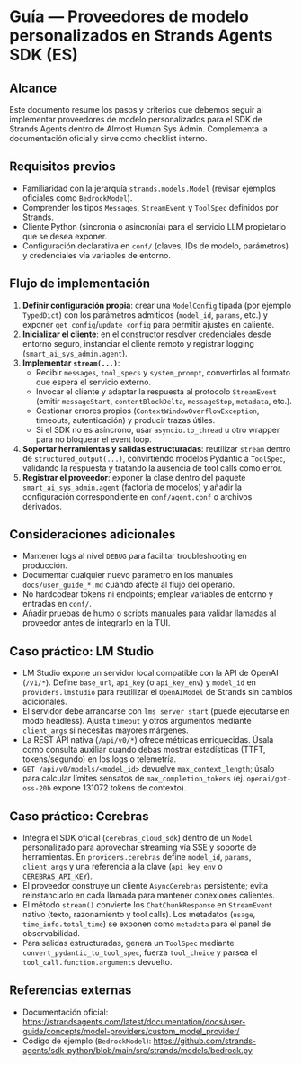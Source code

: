 # Guía — Proveedores de modelo personalizados en Strands Agents SDK (ES)

## Alcance
Este documento resume los pasos y criterios que debemos seguir al implementar proveedores de modelo personalizados para el SDK de Strands Agents dentro de Almost Human Sys Admin. Complementa la documentación oficial y sirve como checklist interno.

## Requisitos previos
- Familiaridad con la jerarquía `strands.models.Model` (revisar ejemplos oficiales como `BedrockModel`).
- Comprender los tipos `Messages`, `StreamEvent` y `ToolSpec` definidos por Strands.
- Cliente Python (sincronía o asincronía) para el servicio LLM propietario que se desea exponer.
- Configuración declarativa en `conf/` (claves, IDs de modelo, parámetros) y credenciales vía variables de entorno.

## Flujo de implementación
1. **Definir configuración propia**: crear una `ModelConfig` tipada (por ejemplo `TypedDict`) con los parámetros admitidos (`model_id`, `params`, etc.) y exponer `get_config`/`update_config` para permitir ajustes en caliente.
2. **Inicializar el cliente**: en el constructor resolver credenciales desde entorno seguro, instanciar el cliente remoto y registrar logging (`smart_ai_sys_admin.agent`).
3. **Implementar `stream(...)`**:
   - Recibir `messages`, `tool_specs` y `system_prompt`, convertirlos al formato que espera el servicio externo.
   - Invocar el cliente y adaptar la respuesta al protocolo `StreamEvent` (emitir `messageStart`, `contentBlockDelta`, `messageStop`, `metadata`, etc.).
   - Gestionar errores propios (`ContextWindowOverflowException`, timeouts, autenticación) y producir trazas útiles.
   - Si el SDK no es asíncrono, usar `asyncio.to_thread` u otro wrapper para no bloquear el event loop.
4. **Soportar herramientas y salidas estructuradas**: reutilizar `stream` dentro de `structured_output(...)`, convirtiendo modelos Pydantic a `ToolSpec`, validando la respuesta y tratando la ausencia de tool calls como error.
5. **Registrar el proveedor**: exponer la clase dentro del paquete `smart_ai_sys_admin.agent` (factoría de modelos) y añadir la configuración correspondiente en `conf/agent.conf` o archivos derivados.

## Consideraciones adicionales
- Mantener logs al nivel `DEBUG` para facilitar troubleshooting en producción.
- Documentar cualquier nuevo parámetro en los manuales `docs/user_guide_*.md` cuando afecte al flujo del operario.
- No hardcodear tokens ni endpoints; emplear variables de entorno y entradas en `conf/`.
- Añadir pruebas de humo o scripts manuales para validar llamadas al proveedor antes de integrarlo en la TUI.

## Caso práctico: LM Studio
- LM Studio expone un servidor local compatible con la API de OpenAI (`/v1/*`). Define `base_url`, `api_key` (o `api_key_env`) y `model_id` en `providers.lmstudio` para reutilizar el `OpenAIModel` de Strands sin cambios adicionales.
- El servidor debe arrancarse con `lms server start` (puede ejecutarse en modo headless). Ajusta `timeout` y otros argumentos mediante `client_args` si necesitas mayores márgenes.
- La REST API nativa (`/api/v0/*`) ofrece métricas enriquecidas. Úsala como consulta auxiliar cuando debas mostrar estadísticas (TTFT, tokens/segundo) en los logs o telemetría.
- `GET /api/v0/models/<model_id>` devuelve `max_context_length`; úsalo para calcular límites sensatos de `max_completion_tokens` (ej. `openai/gpt-oss-20b` expone 131072 tokens de contexto).

## Caso práctico: Cerebras
- Integra el SDK oficial (`cerebras_cloud_sdk`) dentro de un `Model` personalizado para aprovechar streaming vía SSE y soporte de herramientas. En `providers.cerebras` define `model_id`, `params`, `client_args` y una referencia a la clave (`api_key_env` o `CEREBRAS_API_KEY`).
- El proveedor construye un cliente `AsyncCerebras` persistente; evita reinstanciarlo en cada llamada para mantener conexiones calientes.
- El método `stream()` convierte los `ChatChunkResponse` en `StreamEvent` nativo (texto, razonamiento y tool calls). Los metadatos (`usage`, `time_info.total_time`) se exponen como `metadata` para el panel de observabilidad.
- Para salidas estructuradas, genera un `ToolSpec` mediante `convert_pydantic_to_tool_spec`, fuerza `tool_choice` y parsea el `tool_call.function.arguments` devuelto.

## Referencias externas
- Documentación oficial: https://strandsagents.com/latest/documentation/docs/user-guide/concepts/model-providers/custom_model_provider/
- Código de ejemplo (`BedrockModel`): https://github.com/strands-agents/sdk-python/blob/main/src/strands/models/bedrock.py
